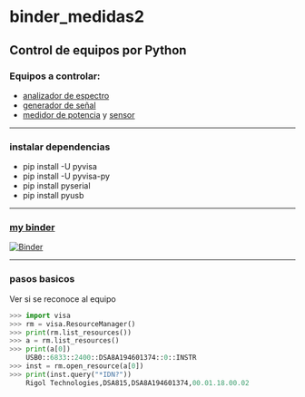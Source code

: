 # binder_medidas2

## Control de equipos por Python

### Equipos a controlar:
 * [analizador de espectro](https://www.keysight.com/en/pd-817002-pn-N9320A/rf-spectrum-analyzer-9-khz-3-ghz?cc=US&lc=eng)
 * [generador de señal](https://www.keysight.com/en/pdx-x202262-pn-N9310A/rf-signal-generator-9-khz-to-3-ghz?cc=AR&lc=eng)
 * [medidor de potencia](https://www.anritsu.com/en-US/test-measurement/products/ml2487b) y [sensor](https://www.bellnw.com/manufacturer/Anritsu/MA2472D.htm)
___

### instalar dependencias
- pip install -U pyvisa
- pip install -U pyvisa-py
- pip install pyserial
- pip install pyusb
___

### [my binder](https://mybinder.org/v2/gh/ingenieriaam/binder_medidas2/binder_shared)
[![Binder](https://mybinder.org/badge_logo.svg)](https://mybinder.org/v2/gh/ingenieriaam/binder_medidas2/binder_shared?urlpath=https%3A%2F%2Fgithub.com%2Fingenieriaam%2Fbinder_medidas2%2Fblob%2Fmaster%2Fnotebook_init.ipynb)

___

### pasos basicos

Ver si se reconoce al equipo

```py
>>> import visa
>>> rm = visa.ResourceManager()
>>> print(rm.list_resources())
>>> a = rm.list_resources()
>>> print(a[0])
	USB0::6833::2400::DSA8A194601374::0::INSTR
>>> inst = rm.open_resource(a[0])
>>> print(inst.query("*IDN?"))
	Rigol Technologies,DSA815,DSA8A194601374,00.01.18.00.02

```
